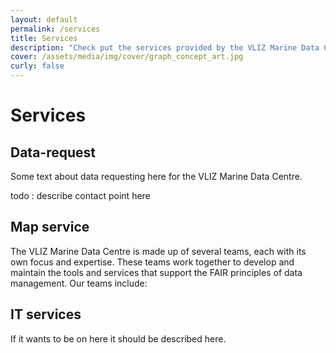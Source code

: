 ```yaml
---
layout: default
permalink: /services
title: Services
description: "Check put the services provided by the VLIZ Marine Data Centre. We offer a range of services to support the FAIR principles of data management. Learn more about our services and how they can help you in your research."
cover: /assets/media/img/cover/graph_concept_art.jpg
curly: false
---
```


# Services

## Data-request

Some text about data requesting here for the VLIZ Marine Data Centre.

todo : describe contact point here

## Map service

The VLIZ Marine Data Centre is made up of several teams, each with its own focus and expertise. These teams work together to develop and maintain the tools and services that support the FAIR principles of data management. Our teams include:

## IT services

If it wants to be on here it should be described here.
